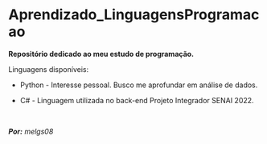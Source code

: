 # Aprendizado_LinguagensProgramacao

**Repositório dedicado ao meu estudo de programação.**

 Linguagens disponíveis:
 
* Python - Interesse pessoal. Busco me aprofundar em análise de dados.

* C# - Linguagem utilizada no back-end Projeto Integrador SENAI 2022. 
       

<br />

***Por:*** *melgs08*
